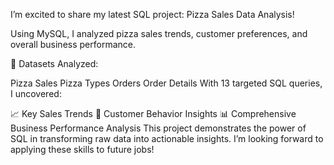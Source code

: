 I’m excited to share my latest SQL project: Pizza Sales Data Analysis!

Using MySQL, I analyzed pizza sales trends, customer preferences, and overall business performance.

📂 Datasets Analyzed:

Pizza Sales
Pizza Types
Orders
Order Details
With 13 targeted SQL queries, I uncovered:

📈 Key Sales Trends
🎯 Customer Behavior Insights
📊 Comprehensive Business Performance Analysis
This project demonstrates the power of SQL in transforming raw data into actionable insights. I’m looking forward to applying these skills to future jobs!
